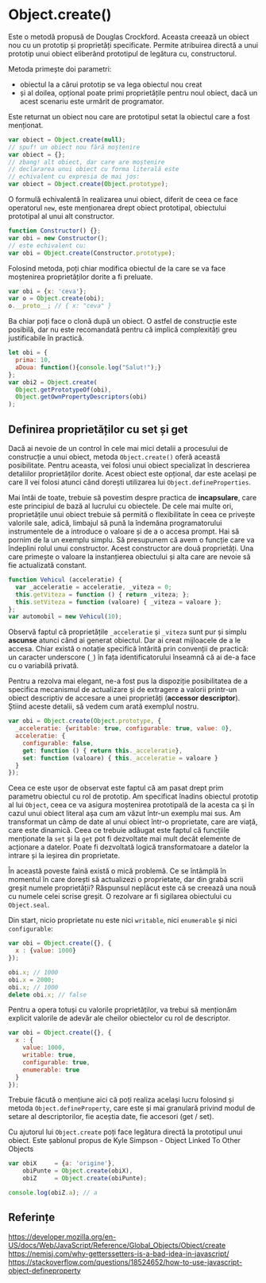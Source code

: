 # Object.create()

Este o metodă propusă de Douglas Crockford. Aceasta creează un obiect nou cu un prototip și proprietăți specificate.
Permite atribuirea directă a unui prototip unui obiect eliberând prototipul de legătura cu, constructorul.

Metoda primește doi parametri:

- obiectul la a cărui prototip se va lega obiectul nou creat
- și al doilea, opțional poate primi proprietățile pentru noul obiect, dacă un acest scenariu este urmărit de programator.

Este returnat un obiect nou care are prototipul setat la obiectul care a fost menționat.

```javascript
var obiect = Object.create(null);
// spuf! un obiect nou fără moștenire
var obiect = {};
// zbang! alt obiect, dar care are moștenire
// declararea unui obiect cu forma literală este
// echivalent cu expresia de mai jos:
var obiect = Object.create(Object.prototype);
```

O formulă echivalentă în realizarea unui obiect, diferit de ceea ce face operatorul `new`, este menționarea drept obiect prototipal, obiectului prototipal al unui alt constructor.

```javascript
function Constructor() {};
var obi = new Constructor();
// este echivalent cu:
var obi = Object.create(Constructor.prototype);
```

Folosind metoda, poți chiar modifica obiectul de la care se va face moștenirea proprietăților dorite a fi preluate.

```javascript
var obi = {x: 'ceva'};
var o = Object.create(obi);
o.__proto__; // { x: "ceva" }
```

Ba chiar poți face o clonă după un obiect. O astfel de construcție este posibilă, dar nu este recomandată pentru că implică complexități greu justificabile în practică.

```javascript
let obi = {
  prima: 10,
  aDoua: function(){console.log("Salut!");}
};
var obi2 = Object.create(
  Object.getPrototypeOf(obi),
  Object.getOwnPropertyDescriptors(obi)
);
```

## Definirea proprietăților cu set și get

Dacă ai nevoie de un control în cele mai mici detalii a procesului de construcție a unui obiect, metoda `Object.create()` oferă această posibilitate. Pentru aceasta, vei folosi unui obiect specializat în descrierea detaliilor proprietăților dorite. Acest obiect este opțional, dar este același pe care îl vei folosi atunci când dorești utilizarea lui `Object.defineProperties`.

Mai întâi de toate, trebuie să povestim despre practica de **incapsulare**, care este principiul de bază al lucrului cu obiectele. De cele mai multe ori, proprietățile unui obiect trebuie să permită o flexibilitate în ceea ce privește valorile sale, adică, limbajul să pună la îndemâna programatorului instrumentele de a introduce o valoare și de a o accesa prompt. Hai să pornim de la un exemplu simplu. Să presupunem că avem o funcție care va îndeplini rolul unui constructor. Acest constructor are două proprietăți. Una care primește o valoare la instanțierea obiectului și alta care are nevoie să fie actualizată constant.

```javascript
function Vehicul (acceleratie) {
  var _acceleratie = acceleratie, _viteza = 0;
  this.getViteza = function () { return _viteza; };
  this.setViteza = function (valoare) { _viteza = valoare };
};
var automobil = new Vehicul(10);
```

Observă faptul că proprietățile `_acceleratie` și `_viteza` sunt pur și simplu **ascunse** atunci când ai generat obiectul. Dar ai creat mijloacele de a le accesa. Chiar există o notație specifică întărită prin convenții de practică: un caracter underscore (`_`) în fața identificatorului înseamnă că ai de-a face cu o variabilă privată.

Pentru a rezolva mai elegant, ne-a fost pus la dispoziție posibilitatea de a specifica mecanismul de actualizare și de extragere a valorii printr-un obiect descriptiv de accesare a unei proprietăți (**accessor descriptor**). Știind aceste detalii, să vedem cum arată exemplul nostru.

```javascript
var obi = Object.create(Object.prototype, {
  _acceleratie: {writable: true, configurable: true, value: 0},
  acceleratie: {
    configurable: false,
    get: function () { return this._acceleratie},
    set: function (valoare) { this._acceleratie = valoare }
  }
});
```

Ceea ce este ușor de observat este faptul că am pasat drept prim parametru obiectul cu rol de prototip. Am specificat înadins obiectul prototip al lui `Object`, ceea ce va asigura moștenirea prototipală de la acesta ca și în cazul unui obiect literal așa cum am văzut într-un exemplu mai sus.
Am transformat un câmp de date al unui obiect într-o proprietate, care are viață, care este dinamică. Ceea ce trebuie adăugat este faptul că funcțiile menționate la `set` și la `get` pot fi dezvoltate mai mult decât elemente de acționare a datelor. Poate fi dezvoltată logică transformatoare a datelor la intrare și la ieșirea din proprietate.

În această poveste faină există o mică problemă. Ce se întâmplă în momentul în care dorești să actualizezi o proprietate, dar din grabă scrii greșit numele proprietății? Răspunsul neplăcut este că se creează una nouă cu numele celei scrise greșit. O rezolvare ar fi sigilarea obiectului cu `Object.seal`.

Din start, nicio proprietate nu este nici `writable`, nici `enumerable` și nici `configurable`:

```javascript
var obi = Object.create({}, {
  x : {value: 1000}
});

obi.x; // 1000
obi.x = 2000;
obi.x; // 1000
delete obi.x; // false
```

Pentru a opera totuși cu valorile proprietăților, va trebui să menționăm explicit valorile de adevăr ale cheilor obiectelor cu rol de descriptor.

```javascript
var obi = Object.create({}, {
  x : {
    value: 1000,
    writable: true,
    configurable: true,
    enumerable: true
  }
});
```

Trebuie făcută o mențiune aici că poți realiza același lucru folosind și metoda `Object.defineProperty`, care este și mai granulară privind modul de setare al descriptorilor, fie aceștia date, fie accesori (get / set).

Cu ajutorul lui `Object.create` poți face legătura directă la prototipul unui obiect. Este șablonul propus de Kyle Simpson - Object Linked To Other Objects

```javascript
var obiX     = {a: 'origine'},
    obiPunte = Object.create(obiX),
    obiZ     = Object.create(obiPunte);

console.log(obiZ.a); // a
```

## Referințe

https://developer.mozilla.org/en-US/docs/Web/JavaScript/Reference/Global_Objects/Object/create
https://nemisj.com/why-getterssetters-is-a-bad-idea-in-javascript/
https://stackoverflow.com/questions/18524652/how-to-use-javascript-object-defineproperty
